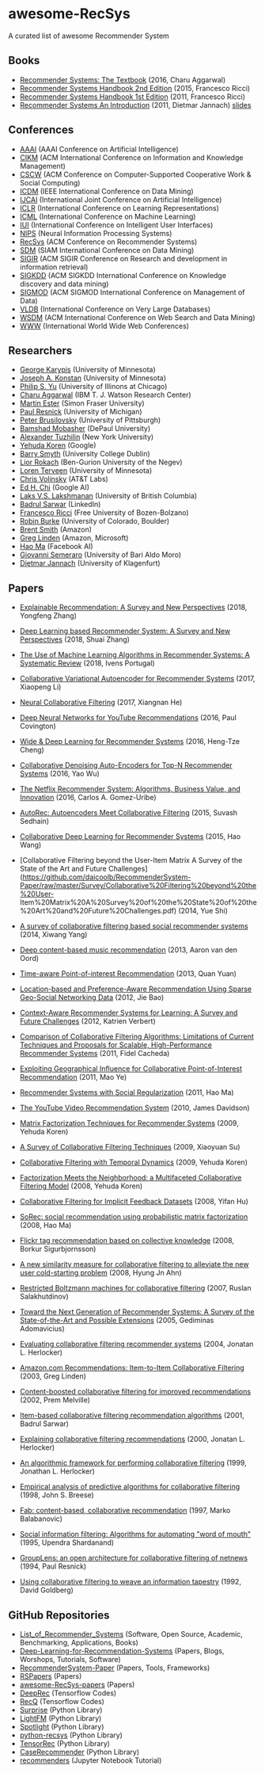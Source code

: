 # awesome-RecSys
A curated list of awesome Recommender System

## Books
* [Recommender Systems: The Textbook](http://pzs.dstu.dp.ua/DataMining/recom/bibl/1aggarwal_c_c_recommender_systems_the_textbook.pdf) (2016, Charu Aggarwal)
* [Recommender Systems Handbook 2nd Edition](https://edyaaleh.files.wordpress.com/2016/02/recommendersystemshandbook.pdf) (2015, Francesco Ricci)
* [Recommender Systems Handbook 1st Edition](https://www.cse.iitk.ac.in/users/nsrivast/HCC/Recommender_systems_handbook.pdf) (2011, Francesco Ricci)
* [Recommender Systems An Introduction](https://github.com/singmiya/recsys/raw/master/Recommender%20Systems%20An%20Introduction.pdf) (2011, Dietmar Jannach) [slides](http://www.recommenderbook.net/teaching-material/slides)

## Conferences
* [AAAI](https://www.aaai.org/) (AAAI Conference on Artificial Intelligence)
* [CIKM](http://www.cikmconference.org/) (ACM International Conference on Information and Knowledge Management)
* [CSCW](http://cscw.acm.org) (ACM Conference on Computer-Supported Cooperative Work & Social Computing)
* [ICDM](http://icdm2019.bigke.org/) (IEEE International Conference on Data Mining)
* [IJCAI](https://www.ijcai.org/) (International Joint Conference on Artificial Intelligence)
* [ICLR](https://iclr.cc/) (International Conference on Learning Representations)
* [ICML](https://icml.cc/) (International Conference on Machine Learning)
* [IUI](https://iui.acm.org) (International Conference on Intelligent User Interfaces)
* [NIPS](https://nips.cc/) (Neural Information Processing Systems)
* [RecSys](https://recsys.acm.org/) (ACM Conference on Recommender Systems)
* [SDM](https://www.siam.org/) (SIAM International Conference on Data Mining)
* [SIGIR](https://sigir.org/) (ACM SIGIR Conference on Research and development in information retrieval)
* [SIGKDD](https://www.kdd.org/) (ACM SIGKDD International Conference on Knowledge discovery and data mining)
* [SIGMOD](https://sigmod.org/) (ACM SIGMOD International Conference on Management of Data)
* [VLDB](https://www.vldb.org/) (International Conference on Very Large Databases)
* [WSDM](http://www.wsdm-conference.org/) (ACM International Conference on Web Search and Data Mining)
* [WWW](https://www.iw3c2.org/) (International World Wide Web Conferences)

## Researchers
* [George Karypis](http://glaros.dtc.umn.edu/gkhome/index.php) (University of Minnesota)
* [Joseph A. Konstan](http://konstan.umn.edu/) (University of Minnesota)
* [Philip S. Yu](https://www.cs.uic.edu/PSYu) (University of Illinons at Chicago)
* [Charu Aggarwal](http://www.charuaggarwal.net/) (IBM T. J. Watson Research Center)
* [Martin Ester](http://www.sfu.ca/computing/people/faculty/martinester/people.html) (Simon Fraser University)
* [Paul Resnick](http://presnick.people.si.umich.edu/) (University of Michigan)
* [Peter Brusilovsky](http://www.pitt.edu/~peterb/) (University of Pittsburgh)
* [Bamshad Mobasher](http://facweb.cs.depaul.edu/mobasher/) (DePaul University)
* [Alexander Tuzhilin](http://people.stern.nyu.edu/atuzhili/) (New York University)
* [Yehuda Koren](https://www.linkedin.com/in/yehuda-koren-8566147/) (Google)
* [Barry Smyth](https://barrysmyth.me/) (University College Dublin)
* [Lior Rokach](http://www.ise.bgu.ac.il/faculty/liorr/) (Ben-Gurion University of the Negev)
* [Loren Terveen](https://www-users.cs.umn.edu/~terveen/) (University of Minnesota)
* [Chris Volinsky](http://stats.research.att.com/volinsky/) (AT&T Labs)
* [Ed H. Chi](https://sites.google.com/view/edchi/) (Google AI)
* [Laks V.S. Lakshmanan](https://www.cs.ubc.ca/~laks/) (University of British Columbia)
* [Badrul Sarwar](https://www.linkedin.com/in/bmsarwar/) (LinkedIn)
* [Francesco Ricci](http://www.inf.unibz.it/~ricci/) (Free University of Bozen-Bolzano)
* [Robin Burke](http://www.that-recsys-lab.net/) (University of Colorado, Boulder)
* [Brent Smith](https://www.linkedin.com/in/brent-smith-2a1b8/) (Amazon)
* [Greg Linden](http://glinden.blogspot.com/) (Amazon, Microsoft)
* [Hao Ma](https://www.haoma.io/) (Facebook AI)
* [Giovanni Semeraro](http://www.di.uniba.it/~swap/index.php?n=Membri.Semeraro) (University of Bari Aldo Moro)
* [Dietmar Jannach](https://www.aau.at/en/ainf/research-groups/infsys/team/dietmar-jannach/) (University of Klagenfurt)

## Papers
* [Explainable Recommendation: A Survey and New Perspectives](https://arxiv.org/pdf/1804.11192) (2018, Yongfeng Zhang)
* [Deep Learning based Recommender System: A Survey and New Perspectives](https://arxiv.org/pdf/1707.07435.pdf) (2018, Shuai Zhang)
* [The Use of Machine Learning Algorithms in Recommender Systems: A Systematic Review](https://reader.elsevier.com/reader/sd/pii/S0957417417308333?token=3B7F0F41BE5A516A6A896860F5D48A160CB11985594AEF6B6B960A212CCEA83C8F9A5349947670052B9B0DABBF5CEBCA) (2018, Ivens Portugal)
* [Collaborative Variational Autoencoder for Recommender Systems](http://delivery.acm.org/10.1145/3100000/3098077/p305-li.pdf?ip=166.104.144.128&id=3098077&acc=ACTIVE%20SERVICE&key=0EC22F8658578FE1%2E3DD5647BAD8CE12F%2E4D4702B0C3E38B35%2E4D4702B0C3E38B35&__acm__=1558688755_55a458189ec13b3d10a76434045069f9) (2017, Xiaopeng Li)
* [Neural Collaborative Filtering](http://delivery.acm.org/10.1145/3060000/3052569/p173-he.pdf?ip=166.104.144.128&id=3052569&acc=ACTIVE%20SERVICE&key=0EC22F8658578FE1%2E3DD5647BAD8CE12F%2E4D4702B0C3E38B35%2E4D4702B0C3E38B35&__acm__=1558688016_994889279755feae3cda8f793f902ccd) (2017, Xiangnan He)
* [Deep Neural Networks for YouTube Recommendations](https://static.googleusercontent.com/media/research.google.com/ko//pubs/archive/45530.pdf) (2016, Paul Covington)
* [Wide & Deep Learning for Recommender Systems](http://delivery.acm.org/10.1145/2990000/2988454/p7-cheng.pdf?ip=166.104.144.128&id=2988454&acc=OA&key=0EC22F8658578FE1%2E3DD5647BAD8CE12F%2E4D4702B0C3E38B35%2E5945DC2EABF3343C&__acm__=1558687376_733973a7a65beac8ac9d63f39891759f) (2016, Heng-Tze Cheng)
* [Collaborative Denoising Auto-Encoders for Top-N Recommender Systems](http://alicezheng.org/papers/wsdm16-cdae.pdf) (2016, Yao Wu)
* [The Netflix Recommender System: Algorithms, Business Value, and Innovation](http://delivery.acm.org/10.1145/2850000/2843948/a13-gomez-uribe.pdf?ip=166.104.144.128&id=2843948&acc=OA&key=0EC22F8658578FE1%2E3DD5647BAD8CE12F%2E4D4702B0C3E38B35%2EE5B8A747884E71D5&__acm__=1558687307_aed99104f90f00d7d19c2ae4b73b293c) (2016, Carlos A. Gomez-Uribe)
* [AutoRec: Autoencoders Meet Collaborative Filtering](http://users.cecs.anu.edu.au/~u5098633/papers/www15.pdf) (2015, Suvash Sedhain)
* [Collaborative Deep Learning for Recommender Systems](http://www.wanghao.in/paper/KDD15_CDL.pdf) (2015, Hao Wang)

* [Collaborative Filtering beyond the User-Item Matrix A Survey of the State of the Art and Future Challenges](https://github.com/daicoolb/RecommenderSystem-Paper/raw/master/Survey/Collaborative%20Filtering%20beyond%20the%20User-
Item%20Matrix%20A%20Survey%20of%20the%20State%20of%20the%20Art%20and%20Future%20Challenges.pdf) (2014, Yue Shi)
* [A survey of collaborative filtering based social recommender systems](https://pdf.sciencedirectassets.com/271515/1-s2.0-S0140366414X00046/1-s2.0-S0140366413001722/main.pdf?x-amz-security-token=AgoJb3JpZ2luX2VjEMj%2F%2F%2F%2F%2F%2F%2F%2F%2F%2FwEaCXVzLWVhc3QtMSJHMEUCIQDfqVfj3lTXbtgVSR2pBZq0%2FgVFap0lle4qJ1FPsvbVrwIgLPGTpoLFWLtKuo9PGzi5Bk1LjibhZrxqC7IU5Q3ZMp4q4wMI0f%2F%2F%2F%2F%2F%2F%2F%2F%2F%2FARACGgwwNTkwMDM1NDY4NjUiDK2fc%2B8lkYgWEtK19Sq3AycB3OJrYhslde%2BVkBAEWW3%2FtB0RKge9yEs4Z6VK1rIX8s2dTHB20SZIFy0l2AQkkXjzCYNchjqRpyNUKguCLrQAzg6StNuOuNWzj6hMIh7sqAm4N30IPxcvSlbTrpml3GJfsa9hXNC8CHtVY4jwAMBcxpq%2BD38YrJLy%2FMPjcvX4eENMUf6%2FfQRphhlibMrWjK091A2ZSmcjThH5fELt4IBXm9%2BAnjDqT9FOxawzQWlW%2BHL4uDCoEW%2BpfwgRHZVE7FkeLsu6dMy5Gd7IJGcFLJF0c%2BbnFf4PEKl6W9LHzFG5gfwaXiezblGTC0BYBjwhfDYGx%2FhdCX6I0ux20GKhRiyQ7ARhOxklI9EtOrb3lxTPGcjUp8GQZIn7A5MN0tu%2FUIGb9QR%2F%2BZUzIIXELGVocIujri44EdeY9kncqG8T4HIcG8SoI0SwpnyjkiuzrOTW%2FZulX%2B1S%2BIPW7Rkd%2FxnA258XkyQxP28pGtsfX7mLbBWGuAATByTuhqUDunjssgTAWE%2F30mvqFvonkSCOcDHvwteMM7mhZLWrMYzNOYTs4Sd1zDXRIJOUiS%2FCOUk3ttYMpWr8mJ6vk4gw0cGe5wU6tAGfECJD5YVLosMCI8p35GRAttTCKwndENC43wi3%2B6ARoNFSkDw8cP8U%2FpGW5NylPOhbSpPJfdKkacfrZOjG8YFG6O2%2FNlcNuTSSYptOijsB7N9AACyVJ5%2Bb1EEzqsRR0E%2Fiv8yYjh8BB600FJXbigM8RlP38Rmw34ZwcEmbFQpDUE7P1EOJod2b2%2Fg3ZCVZzrHQiMHGbRw%2FQ6mKggco%2BO7%2F36eZ4HHUNgC8%2FP6GXEfZb1eJKOo%3D&AWSAccessKeyId=ASIAQ3PHCVTYVPVFKURP&Expires=1558686791&Signature=eEgN9oLeqj%2Bedxll9EXZvMeKEu4%3D&hash=078804dc5352d945cc864c282538dca0301ee32f7602856b06ca9baa9dc06c07&host=68042c943591013ac2b2430a89b270f6af2c76d8dfd086a07176afe7c76c2c61&pii=S0140366413001722&tid=spdf-93147d32-a68b-487f-b057-ee1af5731694&sid=ab25584891ef3044c429cab8cbcc0cafd093gxrqa&type=client) (2014, Xiwang Yang)
* [Deep content-based music recommendation](https://papers.nips.cc/paper/5004-deep-content-based-music-recommendation.pdf) (2013, Aaron van den Oord)
* [Time-aware Point-of-interest Recommendation](http://delivery.acm.org/10.1145/2490000/2484030/p363-yuan.pdf?ip=166.104.144.128&id=2484030&acc=ACTIVE%20SERVICE&key=0EC22F8658578FE1%2E3DD5647BAD8CE12F%2E4D4702B0C3E38B35%2E4D4702B0C3E38B35&__acm__=1558686414_3c2c73f435c430c32cc363819c367bee) (2013, Quan Yuan)
* [Location-based and Preference-Aware Recommendation Using Sparse Geo-Social Networking Data](https://www.microsoft.com/en-us/research/wp-content/uploads/2016/02/LocationRecommendation.pdf) (2012, Jie Bao)
* [Context-Aware Recommender Systems for Learning: A Survey and Future Challenges](https://ieeexplore.ieee.org/stamp/stamp.jsp?tp=&arnumber=6189308) (2012, Katrien Verbert)
* [Comparison of Collaborative Filtering Algorithms: Limitations of Current Techniques and Proposals for Scalable, High-Performance Recommender Systems](http://delivery.acm.org/10.1145/1930000/1921593/a2-cacheda.pdf?ip=166.104.144.128&id=1921593&acc=ACTIVE%20SERVICE&key=0EC22F8658578FE1%2E3DD5647BAD8CE12F%2E4D4702B0C3E38B35%2E4D4702B0C3E38B35&__acm__=1558685270_1adedfd568d6b88c208507498bc35a6c) (2011, Fidel Cacheda)
* [Exploiting Geographical Influence for Collaborative Point-of-Interest Recommendation](https://www.cse.cuhk.edu.hk/irwin.king.new/_media/presentations/p325.pdf) (2011, Mao Ye)
* [Recommender Systems with Social Regularization](http://delivery.acm.org/10.1145/1940000/1935877/p287-ma.pdf?ip=166.104.144.128&id=1935877&acc=ACTIVE%20SERVICE&key=0EC22F8658578FE1%2E3DD5647BAD8CE12F%2E4D4702B0C3E38B35%2E4D4702B0C3E38B35&__acm__=1558681336_934a4cf42c527565ae719cb5f64fa0fe) (2011, Hao Ma)
* [The YouTube Video Recommendation System](http://delivery.acm.org/10.1145/1870000/1864770/p293-davidson.pdf?ip=166.104.144.128&id=1864770&acc=ACTIVE%20SERVICE&key=0EC22F8658578FE1%2E3DD5647BAD8CE12F%2E4D4702B0C3E38B35%2E4D4702B0C3E38B35&__acm__=1558681463_dedd106e768d1f8c01d75190db883f1f) (2010, James Davidson)
* [Matrix Factorization Techniques for Recommender Systems](https://datajobs.com/data-science-repo/Recommender-Systems-[Netflix].pdf) (2009, Yehuda Koren)
* [A Survey of Collaborative Filtering Techniques](http://delivery.acm.org/10.1145/1730000/1722966/p4-su.pdf?ip=166.104.144.128&id=1722966&acc=PUBLIC&key=0EC22F8658578FE1%2E3DD5647BAD8CE12F%2E4D4702B0C3E38B35%2E4D4702B0C3E38B35&__acm__=1558681031_28b891e69a722b15e4830c18fd4e600d) (2009, Xiaoyuan Su)
* [Collaborative Filtering with Temporal Dynamics](http://delivery.acm.org/10.1145/1560000/1557072/p447-koren.pdf?ip=166.104.144.128&id=1557072&acc=ACTIVE%20SERVICE&key=0EC22F8658578FE1%2E3DD5647BAD8CE12F%2E4D4702B0C3E38B35%2E4D4702B0C3E38B35&__acm__=1558680914_b2ec890a194e37afa95eb8d71b57604b) (2009, Yehuda Koren)
* [Factorization Meets the Neighborhood: a Multifaceted Collaborative Filtering Model](http://delivery.acm.org/10.1145/1410000/1401944/p426-koren.pdf?ip=166.104.144.128&id=1401944&acc=ACTIVE%20SERVICE&key=0EC22F8658578FE1%2E3DD5647BAD8CE12F%2E4D4702B0C3E38B35%2E4D4702B0C3E38B35&__acm__=1558680765_0f488d92bb335563c73e981516251a75) (2008, Yehuda Koren)
* [Collaborative Filtering for Implicit Feedback Datasets](http://citeseerx.ist.psu.edu/viewdoc/download?doi=10.1.1.167.5120&rep=rep1&type=pdf) (2008, Yifan Hu)
* [SoRec: social recommendation using probabilistic matrix factorization](f?ip=166.104.144.128&id=1458205&acc=ACTIVE%20SERVICE&key=0EC22F8658578FE1%2E3DD5647BAD8CE12F%2E4D4702B0C3E38B35%2E4D4702B0C3E38B35&__acm__=1558680509_5474de8e74479d2799bb7583a6cdf7ff) (2008, Hao Ma)
* [Flickr tag recommendation based on collective knowledge](http://delivery.acm.org/10.1145/1370000/1367542/p327-sigurbjornsson.pdf?ip=166.104.144.128&id=1367542&acc=ACTIVE%20SERVICE&key=0EC22F8658578FE1%2E3DD5647BAD8CE12F%2E4D4702B0C3E38B35%2E4D4702B0C3E38B35&__acm__=1558680452_a5cee71da4615533ada711601706524d) (2008, Borkur Sigurbjornsson)
* [A new similarity measure for collaborative filtering to alleviate the new user cold-starting problem](https://pdf.sciencedirectassets.com/271625/1-s2.0-S0020025507X03876/1-s2.0-S0020025507003751/main.pdf?x-amz-security-token=AgoJb3JpZ2luX2VjEMj%2F%2F%2F%2F%2F%2F%2F%2F%2F%2FwEaCXVzLWVhc3QtMSJHMEUCIDUxHS7i%2BnKbDfeJ%2BKtpq4ABJ1JMB4DfiCn%2F%2F24ToxwCAiEAjRWv0ZtnD7lcMj7zcZPt2EvF6LylVI8dzQfX%2FvOOxYsq4wMI0P%2F%2F%2F%2F%2F%2F%2F%2F%2F%2FARACGgwwNTkwMDM1NDY4NjUiDCj9QzSHpzWCP9M9qyq3AyGjwmY90xzPRhzIfSP2ohRHnLiU8malvZNwyTNZJb%2BVtLL89a1coScrBoLLIyyHKhFcFw7Ub9R2bCpUSkvud1gAilB92tQdp5qsJUZv7o%2F5xfCtN8CGshMjaQF1ojPekpSRv1f9YFssbQmPPnxggShhTXSV1Bfq1PTC2NOBOxl0kBLwdzFWlnazJ8PaGR4W5B09quWtByiZYc1JJthejgyLv%2F8XqSoQww7W3kJDtqZ01sNMPUSzjRsN6RqiVtr2tcwz6Vjjd5Dp%2Fv847I5zrxWydqcXYW65V%2BwVwS1vQZEQQx8XSbX1Q%2BJdhlyId9iyiD4YzvyEwO2C32wmJpd7BvnPuJsx30YShHpFXstSglJ57rYihJIytQsK405tIDvQMarHhsFLM%2B3Aphl4N9TGZdpabFs0kLf9OeJ5UevmbmTbMN1nwK4y%2BDnF8q7ENv48JGHrDP3YRYHeg7ElJYeSYONi3aclq4mpMOVHn2s6CpadVTiItLY72asQXVRzw%2B6Pv3KfOxj1FO6uRGnx2hSj3OYxZtaGTa9s4fTM8DLilUsaa8GCkQMvkMZHIH4RB8NChBZpIXBZ5fYw%2F7We5wU6tAH7%2FLuE9twiLr7oaFeTMfCgf5cRKLel%2FZbesdlUfW6q3%2F4ObFaqTfSUnAUNkTgVOhgF%2BgljKnSbQBGnSYSGEx0NuPfkJVIVvn1Jp7mYRmp%2Frsjj0nFZfKnLL7JSX63eBAtsnz6P6Ciad4t4EDAvkShEwwcxqWh03%2Bt7ZJDpHmCO6UzdO%2FZmIXH7cAdacSGpzQ1MnKTVraaWM2qmT1xi9nLfvkY5LXjlxM%2FDwk74rfakIJddxGg%3D&AWSAccessKeyId=ASIAQ3PHCVTYQGHKKCNF&Expires=1558685703&Signature=gNOWzZURJNKfNFZ3qZ%2BImBvEPmM%3D&hash=eecacb531b50492bd2b2ed804af5c7354f26540c9a4b954f6c4b1b891ccd6a54&host=68042c943591013ac2b2430a89b270f6af2c76d8dfd086a07176afe7c76c2c61&pii=S0020025507003751&tid=spdf-30689e97-f30d-49c4-bcb5-b7730be5bb56&sid=ab25584891ef3044c429cab8cbcc0cafd093gxrqa&type=client) (2008, Hyung Jn Ahn)
* [Restricted Boltzmann machines for collaborative filtering](http://delivery.acm.org/10.1145/1280000/1273596/p791-salakhutdinov.pdf?ip=166.104.144.128&id=1273596&acc=ACTIVE%20SERVICE&key=0EC22F8658578FE1%2E3DD5647BAD8CE12F%2E4D4702B0C3E38B35%2E4D4702B0C3E38B35&__acm__=1558680676_4ecdb4dbc612daba2734af57a5a7313d) (2007, Ruslan Salakhutdinov)
* [Toward the Next Generation of Recommender Systems: A Survey of the State-of-the-Art and Possible Extensions](http://pages.stern.nyu.edu/~atuzhili/pdf/TKDE-Paper-as-Printed.pdf) (2005, Gediminas Adomavicius)
* [Evaluating collaborative filtering recommender systems](http://delivery.acm.org/10.1145/970000/963772/p5-l_herlocker.pdf?ip=166.104.144.128&id=963772&acc=ACTIVE%20SERVICE&key=0EC22F8658578FE1%2E3DD5647BAD8CE12F%2E4D4702B0C3E38B35%2E4D4702B0C3E38B35&__acm__=1558678933_a07b79486d1702d8489d932a87a0ddf4) (2004, Jonatan L. Herlocker)
* [Amazon.com Recommendations: Item-to-Item Collaborative Filtering](https://www.cs.umd.edu/~samir/498/Amazon-Recommendations.pdf) (2003, Greg Linden)
* [Content-boosted collaborative filtering for improved recommendations](http://new.aaai.org/Papers/AAAI/2002/AAAI02-029.pdf) (2002, Prem Melville)
* [Item-based collaborative filtering recommendation algorithms](http://www.ra.ethz.ch/cdstore/www10/papers/pdf/p519.pdf) (2001, Badrul Sarwar)
* [Explaining collaborative filtering recommendations](http://delivery.acm.org/10.1145/360000/358995/p241-herlocker.pdf?ip=166.104.144.128&id=358995&acc=ACTIVE%20SERVICE&key=0EC22F8658578FE1%2E3DD5647BAD8CE12F%2E4D4702B0C3E38B35%2E4D4702B0C3E38B35&__acm__=1558679943_cdce10116082fc386c7281e57a85619f) (2000, Jonatan L. Herlocker)
* [An algorithmic framework for performing collaborative filtering](http://files.grouplens.org/papers/algs.pdf) (1999, Jonathan L. Herlocker)
* [Empirical analysis of predictive algorithms for collaborative filtering](http://delivery.acm.org/10.1145/2080000/2074100/p43-breese.pdf?ip=166.104.144.128&id=2074100&acc=ACTIVE%20SERVICE&key=0EC22F8658578FE1%2E3DD5647BAD8CE12F%2E4D4702B0C3E38B35%2E4D4702B0C3E38B35&__acm__=1558678628_5e12b254c9382326c6af5954b5a30423) (1998, John S. Breese)
* [Fab: content-based, collaborative recommendation](https://www.researchgate.net/profile/Marko_Balabanovic/publication/220426798_Fab_Content-Based_Collaborative_Recommendation/links/55af6ec208ae6aa568b3a7ef.pdf) (1997, Marko Balabanovic)
* [Social information filtering: Algorithms for automating "word of mouth"](http://citeseerx.ist.psu.edu/viewdoc/download?doi=10.1.1.30.6583&rep=rep1&type=pdf) (1995, Upendra Shardanand)
* [GroupLens: an open architecture for collaborative filtering of netnews](http://delivery.acm.org/10.1145/200000/192905/p175-resnick.pdf?ip=166.104.144.128&id=192905&acc=PUBLIC&key=0EC22F8658578FE1%2E3DD5647BAD8CE12F%2E4D4702B0C3E38B35%2E4D4702B0C3E38B35&__acm__=1558678473_2cc27d44259d1d2736aea9698e512fb8) (1994, Paul Resnick)
* [Using collaborative filtering to weave an information tapestry](http://delivery.acm.org/10.1145/140000/138867/p61-goldberg.pdf?ip=166.104.144.128&id=138867&acc=ACTIVE%20SERVICE&key=0EC22F8658578FE1%2E3DD5647BAD8CE12F%2E4D4702B0C3E38B35%2E4D4702B0C3E38B35&__acm__=1558678334_cfeaddf32738af573114ab7b015e8c34) (1992, David Goldberg)



## GitHub Repositories
* [List_of_Recommender_Systems](https://github.com/grahamjenson/list_of_recommender_systems) (Software, Open Source, Academic, Benchmarking, Applications, Books)
* [Deep-Learning-for-Recommendation-Systems](https://github.com/robi56/Deep-Learning-for-Recommendation-Systems) (Papers, Blogs, Worshops, Tutorials, Software)
* [RecommenderSystem-Paper](https://github.com/daicoolb/RecommenderSystem-Paper) (Papers, Tools, Frameworks)
* [RSPapers](https://github.com/hongleizhang/RSPapers) (Papers)
* [awesome-RecSys-papers](https://github.com/YuyangZhangFTD/awesome-RecSys-papers) (Papers)
* [DeepRec](https://github.com/cheungdaven/DeepRec) (Tensorflow Codes)
* [RecQ](https://github.com/Coder-Yu/RecQ) (Tensorflow Codes)
* [Surprise](https://github.com/NicolasHug/Surprise) (Python Library)
* [LightFM](https://github.com/lyst/lightfm) (Python Library)
* [Spotlight](https://github.com/maciejkula/spotlight) (Python Library)
* [python-recsys](https://github.com/ocelma/python-recsys) (Python Library)
* [TensorRec](https://github.com/jfkirk/tensorrec) (Python Library)
* [CaseRecommender](https://github.com/caserec/CaseRecommender) (Python Library)
* [recommenders](https://github.com/microsoft/recommenders) (Jupyter Notebook Tutorial)





